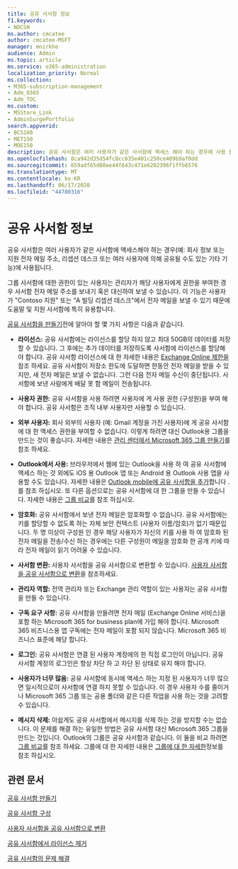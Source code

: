 ```yaml
---
title: 공유 사서함 정보
f1.keywords:
- NOCSH
ms.author: cmcatee
author: cmcatee-MSFT
manager: mnirkhe
audience: Admin
ms.topic: article
ms.service: o365-administration
localization_priority: Normal
ms.collection:
- M365-subscription-management
- Adm_O365
- Adm_TOC
ms.custom:
- MSStore_Link
- AdminSurgePortfolio
search.appverid:
- BCS160
- MET150
- MOE150
description: 공유 사서함은 여러 사용자가 같은 사서함에 액세스 해야 하는 경우에 사용 됩니다. 공유 사서함을 만들기 전에 알아야 할 사항에 대해 알아봅니다.
ms.openlocfilehash: 8ca942d35d54fc8cc635e401c250ce409b9af0dd
ms.sourcegitcommit: 659adf65d88ee44f643c471e6202396f1ffb6576
ms.translationtype: MT
ms.contentlocale: ko-KR
ms.lasthandoff: 06/17/2020
ms.locfileid: "44780316"
---
```

# <a name="about-shared-mailboxes"></a>공유 사서함 정보

공유 사서함은 여러 사용자가 같은 사서함에 액세스해야 하는 경우(예: 회사 정보 또는 지원 전자 메일 주소, 리셉션 데스크 또는 여러 사용자에 의해 공유될 수도 있는 기타 기능)에 사용됩니다.

그룹 사서함에 대한 권한이 있는 사용자는 관리자가 해당 사용자에게 권한을 부여한 경우 사서함 전자 메일 주소를 보내기 혹은 대신하여 보낼 수 있습니다. 이 기능은 사용자가 "Contoso 지원" 또는 “A 빌딩 리셉션 데스크"에서 전자 메일을 보낼 수 있기 때문에 도움말 및 지원 사서함에 특히 유용합니다.

[공유 사서함을 만들기](create-a-shared-mailbox.md)전에 알아야 할 몇 가지 사항은 다음과 같습니다.

- **라이선스:** 공유 사서함에는 라이선스를 할당 하지 않고 최대 50GB의 데이터를 저장할 수 있습니다. 그 후에는 추가 데이터를 저장하도록 사서함에 라이선스를 할당해야 합니다. 공유 사서함 라이선스에 대 한 자세한 내용은 [Exchange Online 제한을](https://technet.microsoft.com/library/exchange-online-limits.aspx#StorageLimits)참조 하세요. 공유 사서함이 저장소 한도에 도달하면 한동안 전자 메일을 받을 수 있지만, 새 전자 메일은 보낼 수 없습니다. 그런 다음 전자 메일 수신이 중단됩니다. 사서함에 보낸 사람에게 배달 못 함 메일이 전송됩니다.

- **사용자 권한:** 공유 사서함을 사용 하려면 사용자에 게 사용 권한 (구성원)을 부여 해야 합니다. 공유 사서함은 조직 내부 사용자만 사용할 수 있습니다.

- **외부 사용자:** 회사 외부의 사용자 (예: Gmail 계정을 가진 사용자)에 게 공유 사서함에 대 한 액세스 권한을 부여할 수 없습니다. 이렇게 하려면 대신 Outlook용 그룹을 만드는 것이 좋습니다. 자세한 내용은 [관리 센터에서 Microsoft 365 그룹 만들기](../create-groups/create-groups.md)를 참조 하세요.

-  **Outlook에서 사용:** 브라우저에서 웹에 있는 Outlook을 사용 하 여 공유 사서함에 액세스 하는 것 외에도 iOS 용 Outlook 앱 또는 Android 용 Outlook 사용 앱을 사용할 수도 있습니다. 자세한 내용은 <a href="https://support.microsoft.com/office/f866242c-81b2-472e-8776-6c49c5473c9f" target="_blank">Outlook mobile에 공유 사서함을 추가</a>합니다 .를 참조 하십시오. 또 다른 옵션으로는 공유 사서함에 대 한 그룹을 만들 수 있습니다. 자세한 내용은 [그룹 비교](../create-groups/compare-groups.md)를 참조 하십시오.  

- **암호화:** 공유 사서함에서 보낸 전자 메일은 암호화할 수 없습니다. 공유 사서함에는 키를 할당할 수 없도록 하는 자체 보안 컨텍스트 (사용자 이름/암호)가 없기 때문입니다. 두 명 이상이 구성원 인 경우 해당 사용자가 자신의 키를 사용 하 여 암호화 된 전자 메일을 전송/수신 하는 경우에는 다른 구성원이 메일을 암호화 한 공개 키에 따라 전자 메일이 읽기 어려울 수 있습니다.

- **사서함 변환:** 사용자 사서함을 공유 사서함으로 변환할 수 있습니다. [사용자 사서함을 공유 사서함으로 변환](convert-user-mailbox-to-shared-mailbox.md)을 참조하세요.

- **관리자 역할:** 전역 관리자 또는 Exchange 관리 역할이 있는 사용자는 공유 사서함을 만들 수 있습니다.

- **구독 요구 사항:** 공유 사서함을 만들려면 전자 메일 (Exchange Online 서비스)을 포함 하는 Microsoft 365 for business plan에 가입 해야 합니다. Microsoft 365 비즈니스용 앱 구독에는 전자 메일이 포함 되지 않습니다. Microsoft 365 비즈니스 표준에 해당 합니다.

- **로그인:** 공유 사서함은 연결 된 사용자 계정에의 한 직접 로그인이 아닙니다. 공유 사서함 계정의 로그인은 항상 차단 하 고 차단 된 상태로 유지 해야 합니다.

- **사용자가 너무 많음:** 공유 사서함에 동시에 액세스 하는 지정 된 사용자가 너무 많으면 일시적으로이 사서함에 연결 하지 못할 수 있습니다. 이 경우 사용자 수를 줄이거나 Microsoft 365 그룹 또는 공용 폴더와 같은 다른 작업을 사용 하는 것을 고려할 수 있습니다.

- **메시지 삭제:** 아쉽게도 공유 사서함에서 메시지를 삭제 하는 것을 방지할 수는 없습니다. 이 문제를 해결 하는 유일한 방법은 공유 사서함 대신 Microsoft 365 그룹을 만드는 것입니다. Outlook의 그룹은 공유 사서함과 같습니다. 이 둘을 비교 하려면 [그룹 비교](../create-groups/compare-groups.md)를 참조 하세요. 그룹에 대 한 자세한 내용은 [그룹에 대 한 자세한](https://support.microsoft.com/office/b565caa1-5c40-40ef-9915-60fdb2d97fa2)정보를 참조 하십시오.

## <a name="related-articles"></a>관련 문서

[공유 사서함 만들기](create-a-shared-mailbox.md)

[공유 사서함 구성](configure-a-shared-mailbox.md)

[사용자 사서함을 공유 사서함으로 변환](convert-user-mailbox-to-shared-mailbox.md)

[공유 사서함에서 라이선스 제거](remove-license-from-shared-mailbox.md)

[공유 사서함의 문제 해결](resolve-issues-with-shared-mailboxes.md)

